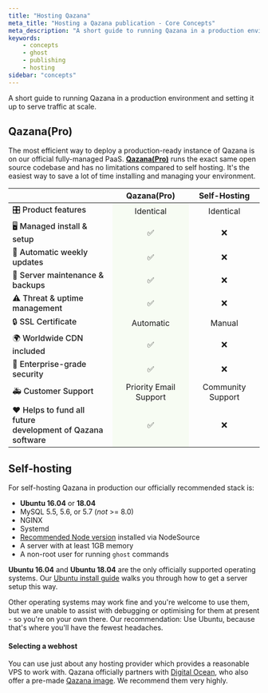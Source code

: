 ```yaml
---
title: "Hosting Qazana"
meta_title: "Hosting a Qazana publication - Core Concepts"
meta_description: "A short guide to running Qazana in a production environment and setting it up to serve traffic at scale."
keywords:
    - concepts
    - ghost
    - publishing
    - hosting
sidebar: "concepts"
---
```


A short guide to running Qazana in a production environment and setting it up to serve traffic at scale.


## Qazana(Pro)

The most efficient way to deploy a production-ready instance of Qazana is on our official fully-managed PaaS. **[Qazana(Pro)](https://qazana.net/pricing)** runs the exact same open source codebase and has no limitations compared to self hosting. It's the easiest way to save a lot of time installing and managing your environment.

<style>
.ghostpro-comparison th:not(:first-child),
.ghostpro-comparison td:not(:first-child) {
    text-align: center;
}
.ghostpro-comparison td:nth-child(1) {
    font-weight: 500;
}
.ghostpro-comparison td:nth-child(2) {
    background: #f7fcf3;
}
</style>

<table class="ghostpro-comparison">
    <thead>
        <tr>
            <th></th>
            <th>Qazana(Pro)</th>
            <th>Self-Hosting</th>
        </tr>
    </thead>
    <tbody>
        <tr>
            <td>🎛 Product features</td>
            <td>Identical</td>
            <td>Identical</td>
        </tr>
        <tr>
            <td>🖥 Managed install & setup</td>
            <td>✅</td>
            <td>❌</td>
        </tr>
        <tr>
            <td>🔄 Automatic weekly updates</td>
            <td>✅</td>
            <td>❌</td>
        </tr>
        <tr>
            <td>🚧 Server maintenance & backups</td>
            <td>✅</td>
            <td>❌</td>
        </tr>
        <tr>
            <td>⚠️ Threat & uptime management</td>
            <td>✅</td>
            <td>❌</td>
        </tr>
        <tr>
            <td>🔒 SSL Certificate</td>
            <td>Automatic</td>
            <td>Manual</td>
        </tr>
        <tr>
            <td>🌍 Worldwide CDN included</td>
            <td>✅</td>
            <td>❌</td>
        </tr>
        <tr>
            <td>🥊 Enterprise-grade security</td>
            <td>✅</td>
            <td>❌</td>
        </tr>
        <tr>
            <td>🚑 Customer Support</td>
            <td>Priority Email Support</td>
            <td>Community Support</td>
        </tr>
        <tr>
            <td>❤️ Helps to fund all future<br>development of Qazana software</td>
            <td>✅</td>
            <td>❌</td>
        </tr>
    </tbody>
</table>


## Self-hosting

For self-hosting Qazana in production our officially recommended stack is:

- **Ubuntu 16.04** or **18.04**
- MySQL 5.5, 5.6, or 5.7 (*not* >= 8.0)
- NGINX
- Systemd
- [Recommended Node version](/faq/node-versions/) installed via NodeSource
- A server with at least 1GB memory
- A non-root user for running `ghost` commands

**Ubuntu 16.04** and **Ubuntu 18.04** are the only officially supported operating systems. Our [Ubuntu install guide](/install/ubuntu/) walks you through how to get a server setup this way.

Other operating systems may work fine and you're welcome to use them, but we are unable to assist with debugging or optimising for them at present - so you're on your own there. Our recommendation: Use Ubuntu, because that's where you'll have the fewest headaches.

#### Selecting a webhost

You can use just about any hosting provider which provides a reasonable VPS to work with. Qazana officially partners with [Digital Ocean](https://digitalocean.com), who also offer a pre-made [Qazana image](https://www.digitalocean.com/docs/one-clicks/ghost/). We recommend them very highly.
